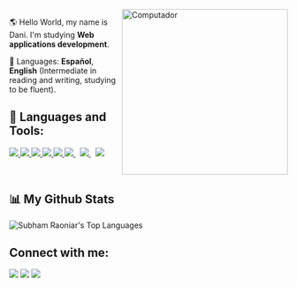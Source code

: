 

<img src="https://static.wixstatic.com/media/a44335_8d3913e1f95145988e3befbf3c45d5c2~mv2.gif" min-width="300px" max-width="300px" width="300px" align="right" alt="Computador">
 
<p align="left"> 
  🌎 Hello World, my name is Dani. I'm studying <strong>Web applications development</strong>.
</p>
 
 
 <p align="left"> 
  💬 Languages: <strong>Español</strong>, <strong>English</strong> (Intermediate in reading and writing, studying to be fluent).
</p>


## 🚀 Languages and Tools:

<p align="left"> 
    <a href="https://www.java.com" target="_blank"> <img src="https://img.icons8.com/color/48/000000/java-coffee-cup-logo.png"/> </a>
    <a href="https://www.php.net" target="_blank"> <img src="https://img.icons8.com/color/48/000000/php.png"/> </a>
    <a href="https://developer.mozilla.org/en-US/docs/Web/JavaScript" target="_blank"> <img src="https://img.icons8.com/color/48/000000/javascript.png"/> </a> 
    <a href="https://www.w3.org/html/" target="_blank"> <img src="https://img.icons8.com/color/48/000000/html-5.png"/> </a> 
    <a href="https://www.w3schools.com/css/" target="_blank"> <img src="https://img.icons8.com/color/48/000000/css3.png"/> </a> 
    <a style="padding-right:8px;" href="https://nodejs.org" target="_blank"> <img src="https://img.icons8.com/color/48/000000/nodejs.png"/> </a> 
    <a style="padding-right:8px;" href="https://www.mysql.com/" target="_blank"> <img src="https://img.icons8.com/fluent/50/000000/mysql-logo.png"/> </a>
    <a href="https://git-scm.com/" target="_blank"> <img src="https://img.icons8.com/color/48/000000/git.png"/> </a> 
</p>

<br/>

## 📊 My Github Stats

  <img alt="Subham Raoniar's Top Languages" src="https://github-readme-stats.vercel.app/api/top-langs/?username=Admunzi&langs_count=8&count_private=true&layout=compact&theme=react&hide_border=true&bg_color=0D1117" /></a>
  <br/>

## Connect with me:
<p align="left">

<a href = "https://www.linkedin.com/in/daniel-ayala-cantador-395669185/"><img src="https://img.icons8.com/fluent/48/000000/linkedin.png"/></a>
<a href = "https://twitter.com/Admunzi"><img src="https://img.icons8.com/fluent/48/000000/twitter.png"/></a>
<a href = "https://www.instagram.com/mr.ayala/"><img src="https://img.icons8.com/fluent/48/000000/instagram-new.png"/></a>

</p>

<!-- ## ❤ Views and Followers
<a href="https://github.com/Meghna-DAS/github-profile-views-counter">
    <img src="https://komarev.com/ghpvc/?username=Admunzi&color=blueviolet">
</a>
<a href="https://github.com/Admunzi?tab=followers"><img src="https://img.shields.io/github/followers/Admunzi?label=Followers&style=social" alt="GitHub Badge"></a> -->